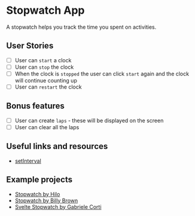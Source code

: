 # Stopwatch App

A stopwatch helps you track the time you spent on activities.

## User Stories

- [ ] User can `start` a clock
- [ ] User can `stop` the clock
- [ ] When the clock is `stopped` the user can click `start` again and the clock will continue counting up
- [ ] User can `restart` the clock

## Bonus features

- [ ] User can create `laps` - these will be displayed on the screen
- [ ] User can clear all the laps

## Useful links and resources

- [setInterval](https://www.w3schools.com/jsref/met_win_setinterval.asp)

## Example projects

- [Stopwatch by Hilo](https://codepen.io/hilotacker/pen/ONZWoX)
- [Stopwatch by Billy Brown](https://codepen.io/_Billy_Brown/pen/dbJeh)
- [Svelte Stopwatch by Gabriele Corti](https://codepen.io/borntofrappe/pen/KKKPZZg)
